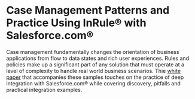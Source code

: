 # Case Management Patterns and Practice Using InRule® with Salesforce.com®

Case management fundamentally changes the orientation of business applications from flow to data states and rich user experiences.  Rules and policies make up a significant part of any solution that must operate at a level of complexity to handle real world business scenarios.  Thie <a href="http://support.inrule.com/cs/media/p/1563.aspx">white paper</a> that accompanies these samples touches on the practice of deep integration with Salesforce.com® while covering discovery, pitfalls and practical integration examples.
